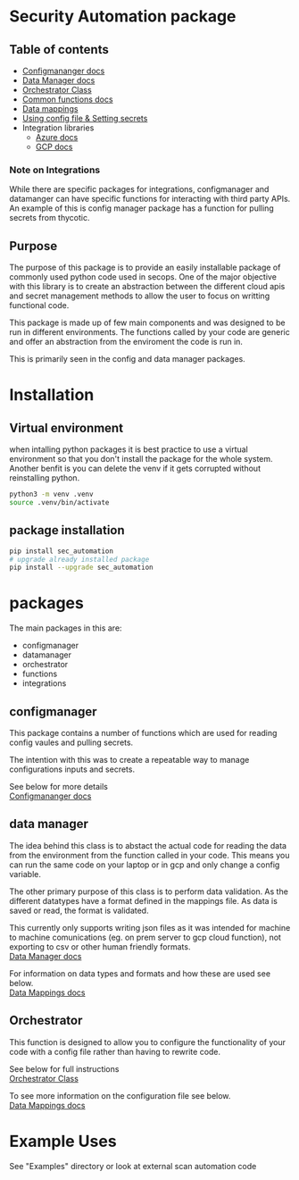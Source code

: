 
# Security Automation package

## Table of contents

- [Configmananger docs](docs/configmanager.md)
- [Data Manager docs](docs/datamanager.md)
- [Orchestrator Class](docs/orchestrator.md)
- [Common functions docs](docs/functions.md)
- [Data mappings](docs/data_mappings.md)
- [Using config file & Setting secrets](docs/config_file.md)
- Integration libraries
  - [Azure docs](docs/integrations/azure.md)
  - [GCP docs](docs/integrations/gcp.md)

### Note on Integrations
While there are specific packages for integrations, configmanager and datamanger can have specific functions for interacting with third party APIs. An example of this is config manager package has a function for pulling secrets from thycotic.

## Purpose
The purpose of this package is to provide an easily installable package of commonly used python code used in secops. One of the major objective with this library is to create an abstraction between the different cloud apis and secret management methods to allow the user to focus on writting functional code. 

This package is made up of few main components and was designed to be run in different environments. The functions called by your code are generic and offer an abstraction from the enviroment the code is run in. 

This is primarily seen in the config and data manager packages.

# Installation


## Virtual environment

when intalling python packages it is best practice to use a virtual environment so that you don't install the package for the whole system. Another benfit is you can delete the venv if it gets corrupted without reinstalling python.


```bash
python3 -m venv .venv
source .venv/bin/activate
```

## package installation

```bash
pip install sec_automation
# upgrade already installed package
pip install --upgrade sec_automation
```

# packages

The main packages in this are:

- configmanager
- datamanager
- orchestrator
- functions
- integrations


## configmanager
This package contains a number of functions which are used for reading config vaules and pulling secrets. 

The intention with this was to create a repeatable way to manage configurations inputs and secrets.

See below for more details  
[Configmananger docs](docs/configmanager.md)

## data manager
The idea behind this class is to abstact the actual code for reading the data from the environment from the function called in your code. This means you can run the same code on your laptop or in gcp and only change a config variable.

The other primary purpose of this class is to perform data validation. As the different datatypes have a format defined in the mappings file. As data is saved or read, the format is validated.

This currently only supports writing json files as it was intended for machine to machine comunications (eg. on prem server to gcp cloud function), not exporting to csv or other human friendly formats.  
[Data Manager docs](docs/datamanager.md)

For information on data types and formats and how these are used see below.  
[Data Mappings docs](docs/data_mappings.md)

## Orchestrator

This function is designed to allow you to configure the functionality of your code with a config file rather than having to rewrite code.  

See below for full instructions  
[Orchestrator Class](docs/orchestrator.md)

To see more information on the configuration file see below.  
[Data Mappings docs](docs/data_mappings.md)

# Example Uses


See "Examples" directory or look at external scan automation code

